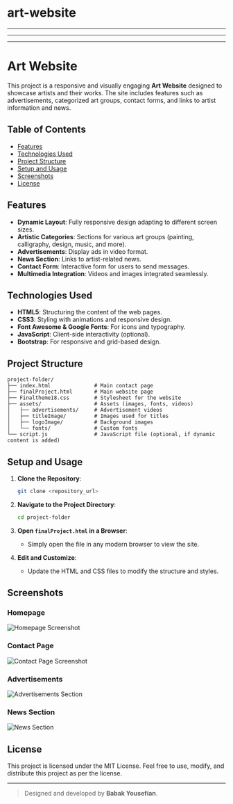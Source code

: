 # art-website

---
---
---

# Art Website

This project is a responsive and visually engaging **Art Website** designed to showcase artists and their works. The site includes features such as advertisements, categorized art groups, contact forms, and links to artist information and news. 

## Table of Contents

- [Features](#features)
- [Technologies Used](#technologies-used)
- [Project Structure](#project-structure)
- [Setup and Usage](#setup-and-usage)
- [Screenshots](#screenshots)
- [License](#license)

## Features

- **Dynamic Layout**: Fully responsive design adapting to different screen sizes.
- **Artistic Categories**: Sections for various art groups (painting, calligraphy, design, music, and more).
- **Advertisements**: Display ads in video format.
- **News Section**: Links to artist-related news.
- **Contact Form**: Interactive form for users to send messages.
- **Multimedia Integration**: Videos and images integrated seamlessly.

## Technologies Used

- **HTML5**: Structuring the content of the web pages.
- **CSS3**: Styling with animations and responsive design.
- **Font Awesome & Google Fonts**: For icons and typography.
- **JavaScript**: Client-side interactivity (optional).
- **Bootstrap**: For responsive and grid-based design.

## Project Structure

```
project-folder/
├── index.html              # Main contact page
├── finalProject.html       # Main website page
├── Finaltheme18.css        # Stylesheet for the website
├── assets/                 # Assets (images, fonts, videos)
│   ├── advertisements/     # Advertisement videos
│   ├── titleImage/         # Images used for titles
│   ├── logoImage/          # Background images
│   └── fonts/              # Custom fonts
└── script.js               # JavaScript file (optional, if dynamic content is added)
```

## Setup and Usage

1. **Clone the Repository**:
   ```bash
   git clone <repository_url>
   ```

2. **Navigate to the Project Directory**:
   ```bash
   cd project-folder
   ```

3. **Open `finalProject.html` in a Browser**:
   - Simply open the file in any modern browser to view the site.

4. **Edit and Customize**:
   - Update the HTML and CSS files to modify the structure and styles.

## Screenshots

### Homepage
![Homepage Screenshot](assets/screenshots/homepage.png)

### Contact Page
![Contact Page Screenshot](assets/screenshots/contact.png)

### Advertisements
![Advertisements Section](assets/screenshots/advertisements.png)

### News Section
![News Section](assets/screenshots/news.png)

## License

This project is licensed under the MIT License. Feel free to use, modify, and distribute this project as per the license.

---

> Designed and developed by **Babak Yousefian**.
